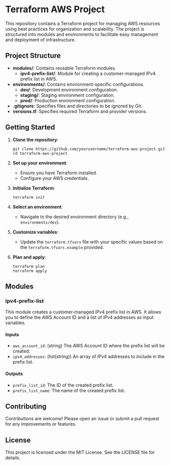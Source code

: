 # Terraform AWS Project

This repository contains a Terraform project for managing AWS resources using best practices for organization and scalability. The project is structured into modules and environments to facilitate easy management and deployment of infrastructure.

## Project Structure

- **modules/**: Contains reusable Terraform modules.
  - **ipv4-prefix-list/**: Module for creating a customer-managed IPv4 prefix list in AWS.
- **environments/**: Contains environment-specific configurations.
  - **dev/**: Development environment configuration.
  - **staging/**: Staging environment configuration.
  - **prod/**: Production environment configuration.
- **.gitignore**: Specifies files and directories to be ignored by Git.
- **versions.tf**: Specifies required Terraform and provider versions.

## Getting Started

1. **Clone the repository**:
   ```
   git clone https://github.com/yourusername/terraform-aws-project.git
   cd terraform-aws-project
   ```

2. **Set up your environment**:
   - Ensure you have Terraform installed.
   - Configure your AWS credentials.

3. **Initialize Terraform**:
   ```
   terraform init
   ```

4. **Select an environment**:
   - Navigate to the desired environment directory (e.g., `environments/dev`).

5. **Customize variables**:
   - Update the `terraform.tfvars` file with your specific values based on the `terraform.tfvars.example` provided.

6. **Plan and apply**:
   ```
   terraform plan
   terraform apply
   ```

## Modules

### ipv4-prefix-list

This module creates a customer-managed IPv4 prefix list in AWS. It allows you to define the AWS Account ID and a list of IPv4 addresses as input variables.

#### Inputs

- `aws_account_id`: (string) The AWS Account ID where the prefix list will be created.
- `ipv4_addresses`: (list(string)) An array of IPv4 addresses to include in the prefix list.

#### Outputs

- `prefix_list_id`: The ID of the created prefix list.
- `prefix_list_name`: The name of the created prefix list.

## Contributing

Contributions are welcome! Please open an issue or submit a pull request for any improvements or features.

## License

This project is licensed under the MIT License. See the LICENSE file for details.